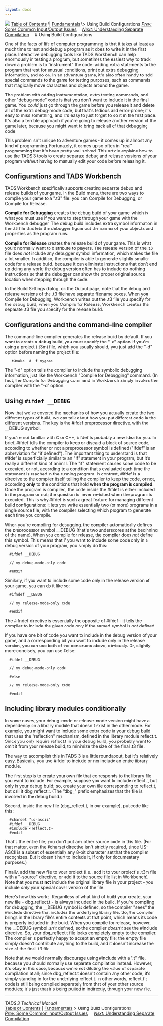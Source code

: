 ```yaml
---
layout: docs
---
```



<img src="topbar.jpg" data-border="0" />
<a href="toc.html" class="nav">Table of Contents</a> \|
<a href="fund.html" class="nav">Fundamentals</a> \> Using Build
Configurations  
<span class="navnp"><a href="t3inout.html" class="nav"><em>Prev:</em> Some Common
Input/Output Issues</a>    
<a href="t3inc.html" class="nav"><em>Next:</em> Understanding Separate
Compilation</a>     </span>
# Using Build Configurations

One of the facts of life of computer programming is that it takes at
least as much time to test and debug a program as it does to write it in
the first place. Interactive debugging tools like TADS Workbench can
help enormously in testing a program, but sometimes the easiest way to
track down a problem is to "instrument" the code: adding extra
statements to the program that test for unusual conditions, print out
extra debugging information, and so on. In an adventure game, it's also
often handy to add special commands to the game for testing purposes,
such as commands that magically move characters and objects around the
game.

The problem with adding instrumentation, extra testing commands, and
other "debug-mode" code is that you don't want to include it in the
final game. You *could* just go through the game before you release it
and delete all of the extra debug-mode code, but that's tedious and
error-prone; it's easy to miss something, and it's easy to just forget
to do it in the first place. It's also a terrible approach if you're
going to release another version of the game later, because you might
want to bring back all of that debugging code.

This problem isn't unique to adventure games - it comes up in almost any
kind of programming. Fortunately, it comes up so often in "real"
programming that it's been pretty well solved. This article explains how
to use the TADS 3 tools to create separate debug and release versions of
your program *without* having to manually edit your code before
releasing it.

## Configurations and TADS Workbench

TADS Workbench specifically supports creating separate debug and release
builds of your game. In the Build menu, there are two ways to compile
your game to a ".t3" file: you can Compile for Debugging, or Compile for
Release.

**Compile for Debugging** creates the debug build of your game, which is
what you must use if you want to step through your game with the
Workbench debugger. The debug build includes extra symbol information in
the .t3 file that lets the debugger figure out the names of your objects
and properties as the program runs.

**Compile for Release** creates the release build of your game. This is
what you'd normally want to distribute to players. The release version
of the .t3 file does *not* include any debugger symbol information,
which makes the file a lot smaller. In addition, the compiler is able to
generate slightly smaller code for a release build, because it can
eliminate instructions that don't end up doing any work; the debug
version often has to include do-nothing instructions so that the
debugger can show the proper original source location when stepping
through the code.

In the Build Settings dialog, on the Output page, note that the debug
and release versions of the .t3 file have separate filename boxes. When
you Compile for Debugging, Workbench writes out the .t3 file you specify
for the debug build; when you Compile for Release, Workbench creates the
separate .t3 file you specify for the release build.

## Configurations and the command-line compiler

The command-line compiler generates the release build by default. If you
want to create a debug build, you must specify the "-d" option. If
you're using a project (.t3m) file, which you usually should, you just
add the "-d" option before naming the project file:

       t3make -d -f mygame

The "-d" option tells the compiler to include the symbolic debugging
information, just like the Workbench "Compile for Debugging" command.
(In fact, the Compile for Debugging command in Workbench simply invokes
the compiler with the "-d" option.)

## Using `#ifdef __DEBUG`

Now that we've covered the mechanics of how you actually create the two
different types of build, we can talk about how you put different code
in the different versions. The key is the \#ifdef preprocessor
directive, with the \_\_DEBUG symbol.

If you're not familiar with C or C++, \#ifdef is probably a new idea for
you. In brief, \#ifdef tells the compiler to keep or discard a block of
source code, according to whether or not a preprocessor symbol is
defined ("ifdef" is an abbreviation for "if defined"). The important
thing to understand is that \#ifdef is superficially similar to an "if"
statement in your program, but it's really a different kind of animal.
The "if" statement causes some code to be executed, or not, according to
a condition that's evaluated each time the statement is reached in the
running program. In contrast, \#ifdef is a directive to the compiler
itself, telling the compiler to keep the code, or not, according
**only** to the conditions that hold **when the program is compiled**.
Once the program is compiled, the code inside the \#ifdef is either
included in the program or not; the question is never revisited when the
program is executed. This is why \#ifdef is such a great feature for
managing different build configurations: it lets you write essentially
two (or more) programs in a single source file, with the compiler
selecting which program to generate each time you compile.

When you're compiling for debugging, the compiler automatically defines
the preprocessor symbol \_\_DEBUG (that's two underscores at the
beginning of the name). When you compile for release, the compiler does
*not* define this symbol. This means that if you want to include some
code only in a debug version of your program, you simply do this:

      #ifdef __DEBUG

      // my debug-mode-only code

      #endif

Similarly, if you want to include some code only in the release version
of your game, you can do it like so:

      #ifndef __DEBUG

      // my release-mode-only code

      #endif

The \#ifndef directive is essentially the opposite of \#ifdef - it tells
the compiler to include the given code only if the named symbol is *not*
defined.

If you have one bit of code you want to include in the debug version of
your game, and a corresponding bit you want to include only in the
release version, you can use both of the constructs above, obviously.
Or, slightly more concisely, you can use \#else:

      #ifdef __DEBUG

      // my debug-mode-only code

      #else

      // my release-mode-only code

      #endif

## Including library modules conditionally

In some cases, your debug-mode or release-mode version might have a
dependency on a library module that doesn't exist in the other mode. For
example, you might want to include some extra code in your debug build
that uses the "reflection" mechanism, defined in the library module
reflect.t. Since you only require reflect.t in your debug build, you
probably want to omit it from your release build, to minimize the size
of the final .t3 file.

The way to accomplish this in TADS 3 is a little roundabout, but it's
relatively easy. Basically, you use \#ifdef to include or not include an
entire library module.

The first step is to create your own file that corresponds to the
library file you want to include. For example, suppose you want to
include reflect.t, but only in your debug build; so, create your own
file corresponding to reflect.t, but call it dbg_reflect.t. (The "dbg\_"
prefix emphasizes that the file is involved in the debug build.)

Second, inside the new file (dbg_reflect.t, in our example), put code
like this:

      #charset "us-ascii"
      #ifdef __DEBUG
      #include <reflect.t>
      #endif

That's the entire file; you don't put any other source code in this
file. (For that matter, even the \#charset directive isn't strictly
required, since US-ASCII is a subset of essentially any 8-bit character
set that the compiler recognizes. But it doesn't hurt to include it, if
only for documentary purposes.)

Finally, add the new file to your project (i.e., add it to your
project's .t3m file with a "-source" directive, or add it to the source
file list in Workbench). Note that you must **not** include the original
library file in your project - you include *only* your special cover
version of the file.

Here's how this works. Regardless of what kind of build your create,
your new file - dbg_reflect.t - is always included in the build. If
you're compiling for debugging, the \_\_DEBUG symbol is defined, so the
compiler "sees" the \#include directive that includes the underlying
library file. So, the compiler brings in the library file's entire
contents at that point, which means its code is properly included in the
build. When you compile for release, however, the \_\_DEBUG symbol
*isn't* defined, so the compiler *doesn't* see the \#include directive.
So, your dbg_reflect.t file looks completely empty to the compiler. The
compiler is perfectly happy to accept an empty file; the empty file
simply doesn't contribute anything to the build, and it doesn't increase
the size of the final .t3 file.

Note that we would normally discourage using \#include with a ".t" file,
because you should normally use separate compilation instead. However,
it's okay in this case, because we're not diluting the value of separate
compilation at all; since dbg_reflect.t doesn't contain any other code,
it's simply standing in for the underlying reflect.t. In other words,
reflect.t's code is still being compiled separately from that of your
other source modules; it's just that it's being pulled in indirectly,
through your new file.



------------------------------------------------------------------------



*TADS 3 Technical Manual*  
<a href="toc.html" class="nav">Table of Contents</a> \|
<a href="fund.html" class="nav">Fundamentals</a> \> Using Build
Configurations  
<span class="navnp"><a href="t3inout.html" class="nav"><em>Prev:</em> Some Common
Input/Output Issues</a>    
<a href="t3inc.html" class="nav"><em>Next:</em> Understanding Separate
Compilation</a>     </span>


